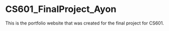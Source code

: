 # CS601_FinalProject_Ayon
This is the portfolio website that was created for the final project for CS601.
